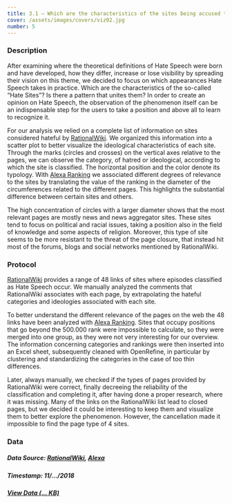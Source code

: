 ```yaml
---
title: 3.1 – Which are the characteristics of the sites being accused to spread hate?
cover: /assets/images/covers/viz02.jpg
number: 5
---
```


### Description 

After examining where the theoretical definitions of Hate Speech were born and have developed, how they differ, increase or lose visibility by spreading their vision on this theme, we decided to focus on which appearances Hate Speech takes in practice. 
Which are the characteristics of the so-called “Hate Sites”? Is there a pattern that unites them? In order to create an opinion on Hate Speech, the observation of the phenomenon itself can be an indispensable step for the users to take a position and above all to learn to recognize it.

For our analysis we relied on a complete list of information on sites considered hateful by [RationalWiki](https://rationalwiki.org/wiki/Category:Internet_hate_sites).
We organized this information into a scatter plot to better visualize the ideological characteristics of each site. 
Through the marks (circles and crosses) on the vertical axes relative to the pages, we can observe the category, of hatred or ideological, according to which the site is classified. The horizontal position and the color denote its typology. With [Alexa Ranking](https://www.alexa.com/) we associated different degrees of relevance to the sites by translating the value of the ranking in the diameter of the circumferences related to the different pages. This highlights the substantial difference between certain sites and others.

The high concentration of circles with a larger diameter shows that the most relevant pages are mostly news and news aggregator sites. These sites tend to focus on political and racial issues, taking a position also in the field of knowledge and some aspects of religion.
Moreover, this type of site seems to be more resistant to the threat of the page closure, that instead hit most of the forums, blogs and social networks mentioned by RationalWiki.


### Protocol

[RationalWiki](https://rationalwiki.org/wiki/Category:Internet_hate_sites) provides a range of 48 links of sites where episodes classified as Hate Speech occur. 
We manually analyzed the comments that RationalWiki associates with each page, by extrapolating the hateful categories and ideologies associated with each site.

To better understand the different relevance of the pages on the web the 48 links have been analyzed with [Alexa Ranking](https://www.alexa.com/). Sites that occupy positions that go beyond the 500.000 rank were impossible to calculate, so they were merged into one group, as they were not very interesting for our overview.
The information concerning categories and rankings were then inserted into an Excel sheet, subsequently cleaned with OpenRefine, in particular by clustering and standardizing the categories in the case of too thin differences.

Later, always manually, we checked if the types of pages provided by RationalWiki were correct, finally decreeing the reliability of the classification and completing it, after having done a proper research, where it was missing.
Many of the links on the RationalWiki list lead to closed pages, but we decided it could be interesting to keep them and visualize them to better explore the phenomenon. However, the cancellation made it impossible to find the page type of 4 sites. 


### Data
##### Data Source: [RationalWiki](https://rationalwiki.org/wiki/Category:Internet_hate_sites), [Alexa](https://www.alexa.com/)
##### Timestamp: 11/.../2018
##### [View Data (... KB)](http://densitydesign.org/)
